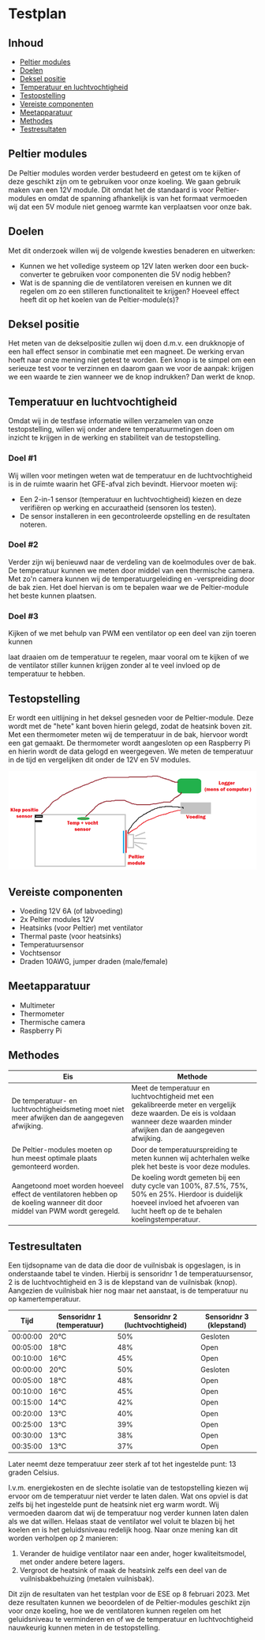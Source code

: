 # Testplan

## Inhoud

- [Peltier modules](#peltier-modules)
- [Doelen](#doelen)
- [Deksel positie](#deksel-positie)
- [Temperatuur en luchtvochtigheid](#temperatuur-en-luchtvochtigheid)
- [Testopstelling](#testopstelling)
- [Vereiste componenten](#vereiste-componenten)
- [Meetapparatuur](#meetapparatuur)
- [Methodes](#methodes)
- [Testresultaten](#testresultaten)

## Peltier modules

De Peltier modules worden verder bestudeerd en getest om te kijken of deze geschikt zijn om te gebruiken voor onze koeling. We gaan gebruik maken van een 12V module. Dit omdat het de standaard is voor Peltier-modules en omdat de spanning afhankelijk is van het formaat vermoeden wij dat een 5V module niet genoeg warmte kan verplaatsen voor onze bak.

## Doelen

Met dit onderzoek willen wij de volgende kwesties benaderen en uitwerken:

- Kunnen we het volledige systeem op 12V laten werken door een buck-converter te gebruiken voor componenten die 5V nodig hebben?
- Wat is de spanning die de ventilatoren vereisen en kunnen we dit regelen om zo een stilleren functionaliteit te krijgen? Hoeveel effect heeft dit op het koelen van de Peltier-module(s)?

## Deksel positie

Het meten van de dekselpositie zullen wij doen d.m.v. een drukknopje of een hall effect sensor in combinatie met een magneet. De werking ervan hoeft naar onze mening niet getest te worden. Een knop is te simpel om een serieuze test voor te verzinnen en daarom gaan we voor de aanpak: krijgen we een waarde te zien wanneer we de knop indrukken? Dan werkt de knop.

## Temperatuur en luchtvochtigheid

Omdat wij in de testfase informatie willen verzamelen van onze testopstelling, willen wij onder andere temperatuurmetingen doen om inzicht te krijgen in de werking en stabiliteit van de testopstelling.

### Doel #1

Wij willen voor metingen weten wat de temperatuur en de luchtvochtigheid is in de ruimte waarin het GFE-afval zich bevindt. Hiervoor moeten wij:

- Een 2-in-1 sensor (temperatuur en luchtvochtigheid) kiezen en deze verifiëren op werking en accuraatheid (sensoren los testen).
- De sensor installeren in een gecontroleerde opstelling en de resultaten noteren.

### Doel #2

Verder zijn wij benieuwd naar de verdeling van de koelmodules over de bak. De temperatuur kunnen we meten door middel van een thermische camera. Met zo'n camera kunnen wij de temperatuurgeleiding en -verspreiding door de bak zien. Het doel hiervan is om te bepalen waar we de Peltier-module het beste kunnen plaatsen.

### Doel #3

Kijken of we met behulp van PWM een ventilator op een deel van zijn toeren kunnen

laat draaien om de temperatuur te regelen, maar vooral om te kijken of we de ventilator stiller kunnen krijgen zonder al te veel invloed op de temperatuur te hebben.

## Testopstelling

Er wordt een uitlijning in het deksel gesneden voor de Peltier-module. Deze wordt met de "hete" kant boven hierin gelegd, zodat de heatsink boven zit. Met een thermometer meten wij de temperatuur in de bak, hiervoor wordt een gat gemaakt. De thermometer wordt aangesloten op een Raspberry Pi en hierin wordt de data gelogd en weergegeven.
We meten de temperatuur in de tijd en vergelijken dit onder de 12V en 5V modules.

![Testopstelling](testopstelling.png)

## Vereiste componenten

- Voeding 12V 6A (of labvoeding)
- 2x Peltier modules 12V
- Heatsinks (voor Peltier) met ventilator
- Thermal paste (voor heatsinks)
- Temperatuursensor
- Vochtsensor
- Draden 10AWG, jumper draden (male/female)

## Meetapparatuur

- Multimeter
- Thermometer
- Thermische camera
- Raspberry Pi

## Methodes

| Eis | Methode |
| --- | ------- |
| De temperatuur- en luchtvochtigheidsmeting moet niet meer afwijken dan de aangegeven afwijking. | Meet de temperatuur en luchtvochtigheid met een gekalibreerde meter en vergelijk deze waarden. De eis is voldaan wanneer deze waarden minder afwijken dan de aangegeven afwijking. |
| De Peltier-modules moeten op hun meest optimale plaats gemonteerd worden. | Door de temperatuurspreiding te meten kunnen wij achterhalen welke plek het beste is voor deze modules. |
| Aangetoond moet worden hoeveel effect de ventilatoren hebben op de koeling wanneer dit door middel van PWM wordt geregeld. | De koeling wordt gemeten bij een duty cycle van 100%, 87.5%, 75%, 50% en 25%. Hierdoor is duidelijk hoeveel invloed het afvoeren van lucht heeft op de te behalen koelingstemperatuur.

## Testresultaten

Een tijdsopname van de data die door de vuilnisbak is opgeslagen, is in onderstaande tabel te vinden. Hierbij is sensoridnr 1 de temperatuursensor, 2 is de luchtvochtigheid en 3 is de klepstand van de vuilnisbak (knop). Aangezien de vuilnisbak hier nog maar net aanstaat, is de temperatuur nu op kamertemperatuur.

| Tijd       | Sensoridnr 1 (temperatuur) | Sensoridnr 2 (luchtvochtigheid) | Sensoridnr 3 (klepstand) |
| ---------- | ------------------------ | ------------------------------ | ----------------------- |
| 00:00:00   | 20°C                     | 50%                            | Gesloten                |
| 00:05:00   | 18°C                     | 48%                            | Open                    |
| 00:10:00   | 16°C                     | 45%                            | Open                    |
| 00:00:00   | 20°C                     | 50%                            | Gesloten                |
| 00:05:00   | 18°C                     | 48%                            | Open                    |
| 00:10:00   | 16°C                     | 45%                            | Open                    |
| 00:15:00   | 14°C                     | 42%                            | Open                    |
| 00:20:00   | 13°C                     | 40%                            | Open                    |
| 00:25:00   | 13°C                     | 39%                            | Open                    |
| 00:30:00   | 13°C                     | 38%                            | Open                    |
| 00:35:00   | 13°C                     | 37%                            | Open                    |

Later neemt deze temperatuur zeer sterk af tot het ingestelde punt: 13 graden Celsius.

I.v.m. energiekosten en de slechte isolatie van de testopstelling kiezen wij ervoor om de temperatuur niet verder te laten dalen. Wat ons opviel is dat zelfs bij het ingestelde punt de heatsink niet erg warm wordt. Wij vermoeden daarom dat wij de temperatuur nog verder kunnen laten dalen als we dat willen. Helaas staat de ventilator wel voluit te blazen bij het koelen en is het geluidsniveau redelijk hoog. Naar onze mening kan dit worden verholpen op 2 manieren:

1. Verander de huidige ventilator naar een ander, hoger kwaliteitsmodel, met onder andere betere lagers.
2. Vergroot de heatsink of maak de heatsink zelfs een deel van de vuilnisbakbehuizing (metalen vuilnisbak).

Dit zijn de resultaten van het testplan voor de ESE op 8 februari 2023. Met deze resultaten kunnen we beoordelen of de Peltier-modules geschikt zijn voor onze koeling, hoe we de ventilatoren kunnen regelen om het geluidsniveau te verminderen en of we de temperatuur en luchtvochtigheid nauwkeurig kunnen meten in de testopstelling.
